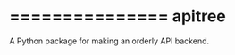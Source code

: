 ===============
apitree
===============

A Python package for making an orderly API backend.







